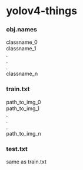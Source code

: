 # yolov4-things

### obj.names
classname_0<br> 
classname_1<br>
.<br>
.<br>
.<br>
classname_n<br>


### train.txt
path_to_img_0<br>
path_to_img_1<br>
.<br>
.<br>
.<br>
path_to_img_n<br>

### test.txt
same as train.txt
